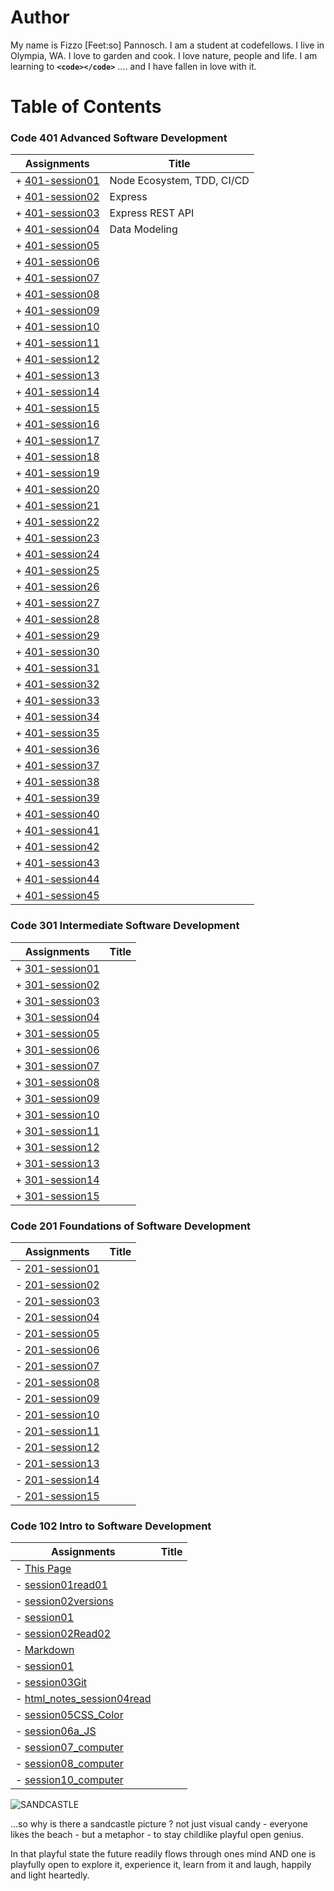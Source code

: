 # Author

My name is Fizzo [Feet:so] Pannosch. I am a student at codefellows. I live in Olympia, WA. I love to garden and cook. I love nature, people and life. I am learning to **`<code></code>`** .... and I have fallen in love with it.

# Table of Contents

### Code 401 Advanced Software Development

| Assignments                               | Title                      |
| ----------------------------------------- | -------------------------- |
| + [401-session01](/401/401-session-01.md) | Node Ecosystem, TDD, CI/CD |
| + [401-session02](/401/401-session-02.md) | Express                    |
| + [401-session03](/401/401-session-03.md) | Express REST API           |
| + [401-session04](/401/401-session-04.md) | Data Modeling              |
| + [401-session05](/401/401-session-05.md) |
| + [401-session06](/401/401-session-06.md) |
| + [401-session07](/401/401-session-07.md) |
| + [401-session08](/401/401-session-08.md) |
| + [401-session09](/401/401-session-09.md) |
| + [401-session10](/401/401-session-10.md) |
| + [401-session11](/401/401-session-11.md) |
| + [401-session12](/401/401-session-12.md) |
| + [401-session13](/401/401-session-13.md) |
| + [401-session14](/401/401-session-14.md) |
| + [401-session15](/401/401-session-15.md) |
| + [401-session16](/401/401-session-16.md) |
| + [401-session17](/401/401-session-17.md) |
| + [401-session18](/401/401-session-18.md) |
| + [401-session19](/401/401-session-19.md) |
| + [401-session20](/401/401-session-20.md) |
| + [401-session21](/401/401-session-21.md) |
| + [401-session22](/401/401-session-22.md) |
| + [401-session23](/401/401-session-23.md) |
| + [401-session24](/401/401-session-24.md) |
| + [401-session25](/401/401-session-25.md) |
| + [401-session26](/401/401-session-26.md) |
| + [401-session27](/401/401-session-27.md) |
| + [401-session28](/401/401-session-28.md) |
| + [401-session29](/401/401-session-29.md) |
| + [401-session30](/401/401-session-30.md) |
| + [401-session31](/401/401-session-31.md) |
| + [401-session32](/401/401-session-32.md) |
| + [401-session33](/401/401-session-33.md) |
| + [401-session34](/401/401-session-34.md) |
| + [401-session35](/401/401-session-35.md) |
| + [401-session36](/401/401-session-36.md) |
| + [401-session37](/401/401-session-37.md) |
| + [401-session38](/401/401-session-38.md) |
| + [401-session39](/401/401-session-39.md) |
| + [401-session40](/401/401-session-40.md) |
| + [401-session41](/401/401-session-41.md) |
| + [401-session42](/401/401-session-42.md) |
| + [401-session43](/401/401-session-43.md) |
| + [401-session44](/401/401-session-44.md) |
| + [401-session45](/401/401-session-45.md) |

### Code 301 Intermediate Software Development

| Assignments                               | Title |
| ----------------------------------------- | ----- |
| + [301-session01](/301/301-session-01.md) |
| + [301-session02](/301/301-session-02.md) |
| + [301-session03](/301/301-session-03.md) |
| + [301-session04](/301/301-session-04.md) |
| + [301-session05](/301/301-session-05.md) |
| + [301-session06](/301/301-session-06.md) |
| + [301-session07](/301/301-session-07.md) |
| + [301-session08](/301/301-session-08.md) |
| + [301-session09](/301/301-session-09.md) |
| + [301-session10](/301/301-session-10.md) |
| + [301-session11](/301/301-session-11.md) |
| + [301-session12](/301/301-session-12.md) |
| + [301-session13](/301/301-session-13.md) |
| + [301-session14](/301/301-session-14.md) |
| + [301-session15](/301/301-session-15.md) |

### Code 201 Foundations of Software Development

| Assignments                               | Title |
| ----------------------------------------- | ----- |
| - [201-session01](/201/201-session-01.md) |
| - [201-session02](/201/201-session-02.md) |
| - [201-session03](/201/201-session-03.md) |
| - [201-session04](/201/201-session-04.md) |
| - [201-session05](/201/201-session-05.md) |
| - [201-session06](/201/201-session-06.md) |
| - [201-session07](/201/201-session-07.md) |
| - [201-session08](/201/201-session-08.md) |
| - [201-session09](/201/201-session-09.md) |
| - [201-session10](/201/201-session-10.md) |
| - [201-session11](/201/201-session-11.md) |
| - [201-session12](/201/201-session-12.md) |
| - [201-session13](/201/201-session-13.md) |
| - [201-session14](/201/201-session-14.md) |
| - [201-session15](/201/201-session-15.md) |

### Code 102 Intro to Software Development

| Assignments                                            | Title |
| ------------------------------------------------------ | ----- |
| - [This Page](/102/README.md)                          |
| - [session01read01](/102/session01read01.md)           |
| - [session02versions](/102/session02.md)               |
| - [session01](/102/session01.md)                       |
| - [session02Read02](/102/session02Read02.md)           |
| - [Markdown](/102/markdownLecture01.md)                |
| - [session01](/102/session01.md)                       |
| - [session03Git](/102/session03git.md)                 |
| - [html_notes_session04read](/102/session04reading.md) |
| - [session05CSS_Color](/102/session05CSS.md)           |
| - [session06a_JS](/102/session06aJS.md)                |
| - [session07_computer](/102/session07.md)              |
| - [session08_computer](/102/session08Loops.md)         |
| - [session10_computer](/102/session10.md)              |

<!-- ### Code 401 Advanced Software Development -->

![SANDCASTLE](https://www.chooseyourmetaphor.com/wp-content/uploads/2015/03/sandcastle3.jpg)

...so why is there a sandcastle picture ? not just visual candy - everyone likes the beach - but a metaphor - to stay childlike playful open genius.

In that playful state the future readily flows through ones mind AND one is playfully open to explore it, experience it, learn from it and laugh, happily and light heartedly.

